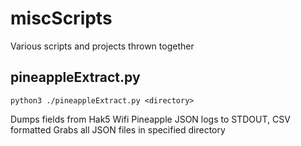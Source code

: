 # miscScripts
Various scripts and projects thrown together

## pineappleExtract.py
`python3 ./pineappleExtract.py <directory>`

Dumps fields from Hak5 Wifi Pineapple JSON logs to STDOUT, CSV formatted
Grabs all JSON files in specified directory
